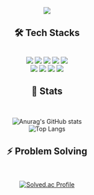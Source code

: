 <div align="center">
  <img src="https://capsule-render.vercel.app/api?type=waving&color=gradient&height=180&text=HyoSang's%20Github&animation=&fontColor=021a22&fontSize=60" />
</div>

<div align="center">

## 🛠️ Tech Stacks  
<br>

<img src="https://img.shields.io/badge/CSS3-1572B6?style=for-the-badge&logo=CSS3&logoColor=white">
<img src="https://img.shields.io/badge/HTML5-E34F26?style=for-the-badge&logo=HTML5&logoColor=white">
<img src="https://img.shields.io/badge/Java-007396?style=for-the-badge&logo=Java&logoColor=white">
<img src="https://img.shields.io/badge/Vue.js-4FC08D?style=for-the-badge&logo=Vue.js&logoColor=white">
<img src="https://img.shields.io/badge/Spring Boot-6DB33F?style=for-the-badge&logo=Spring Boot&logoColor=white">
<br>
<img src="https://img.shields.io/badge/Spring-6DB33F?style=for-the-badge&logo=Spring&logoColor=white">
<img src="https://img.shields.io/badge/Javascript-F7DF1E?style=for-the-badge&logo=Javascript&logoColor=white">
<img src="https://img.shields.io/badge/Notion-000000?style=for-the-badge&logo=Notion&logoColor=white">
<img src="https://img.shields.io/badge/Slack-4A154B?style=for-the-badge&logo=Slack&logoColor=white">

</div>
<div align="center">

## 🏅 Stats  
<br>

![Anurag's GitHub stats](https://github-readme-stats.vercel.app/api?username=HyoSangByun&theme=vue-dark&show_icons=true)  
![Top Langs](https://github-readme-stats.vercel.app/api/top-langs/?username=HyoSangByun&layout=compact&theme=vue-dark&hide_border=true?hide=html)

</div>

<div align="center">

## ⚡ Problem Solving  
<br>

[![Solved.ac Profile](http://mazassumnida.wtf/api/v2/generate_badge?boj=billy0410)](https://solved.ac/billy0410/)

</div>
